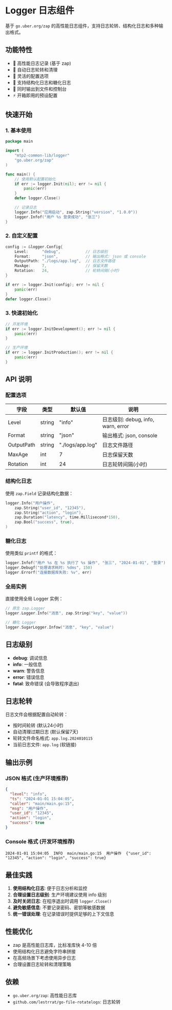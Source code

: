 # Logger 日志组件

基于 `go.uber.org/zap` 的高性能日志组件，支持日志轮转、结构化日志和多种输出格式。

## 功能特性

- 🚀 高性能日志记录 (基于 zap)
- 📁 自动日志轮转和清理
- 🔧 灵活的配置选项
- 📝 支持结构化日志和糖化日志
- 🎯 同时输出到文件和控制台
- ⚡ 开箱即用的预设配置

## 快速开始

### 1. 基本使用

```go
package main

import (
    "mtp2-common-lib/logger"
    "go.uber.org/zap"
)

func main() {
    // 使用默认配置初始化
    if err := logger.Init(nil); err != nil {
        panic(err)
    }
    defer logger.Close()

    // 记录日志
    logger.Info("应用启动", zap.String("version", "1.0.0"))
    logger.Infof("用户 %s 登录成功", "张三")
}
```

### 2. 自定义配置

```go
config := &logger.Config{
    Level:      "debug",           // 日志级别
    Format:     "json",            // 输出格式: json 或 console
    OutputPath: "./logs/app.log",  // 日志文件路径
    MaxAge:     7,                 // 保留天数
    Rotation:   24,                // 轮转间隔(小时)
}

if err := logger.Init(config); err != nil {
    panic(err)
}
defer logger.Close()
```

### 3. 快速初始化

```go
// 开发环境
if err := logger.InitDevelopment(); err != nil {
    panic(err)
}

// 生产环境
if err := logger.InitProduction(); err != nil {
    panic(err)
}
```

## API 说明

### 配置选项

| 字段 | 类型 | 默认值 | 说明 |
|------|------|--------|------|
| Level | string | "info" | 日志级别: debug, info, warn, error |
| Format | string | "json" | 输出格式: json, console |
| OutputPath | string | "./logs/app.log" | 日志文件路径 |
| MaxAge | int | 7 | 日志保留天数 |
| Rotation | int | 24 | 日志轮转间隔(小时) |

### 结构化日志

使用 `zap.Field` 记录结构化数据：

```go
logger.Info("用户操作",
    zap.String("user_id", "12345"),
    zap.String("action", "login"),
    zap.Duration("latency", time.Millisecond*150),
    zap.Bool("success", true),
)
```

### 糖化日志

使用类似 `printf` 的格式：

```go
logger.Infof("用户 %s 在 %s 执行了 %s 操作", "张三", "2024-01-01", "登录")
logger.Debugf("处理请求耗时: %dms", 150)
logger.Errorf("连接数据库失败: %v", err)
```

### 全局实例

直接使用全局 Logger 实例：

```go
// 原生 zap.Logger
logger.Logger.Info("消息", zap.String("key", "value"))

// 糖化 Logger
logger.SugarLogger.Infow("消息", "key", "value")
```

## 日志级别

- **debug**: 调试信息
- **info**: 一般信息  
- **warn**: 警告信息
- **error**: 错误信息
- **fatal**: 致命错误 (会导致程序退出)

## 日志轮转

日志文件会根据配置自动轮转：

- 按时间轮转 (默认24小时)
- 自动清理过期日志 (默认保留7天)
- 轮转文件命名格式: `app.log.2024010115`
- 当前日志文件: `app.log` (软链接)

## 输出示例

### JSON 格式 (生产环境推荐)

```json
{
  "level": "info",
  "ts": "2024-01-01 15:04:05",
  "caller": "main/main.go:15",
  "msg": "用户操作",
  "user_id": "12345",
  "action": "login",
  "success": true
}
```

### Console 格式 (开发环境推荐)

```text
2024-01-01 15:04:05  INFO  main/main.go:15  用户操作  {"user_id": "12345", "action": "login", "success": true}
```

## 最佳实践

1. **使用结构化日志**: 便于日志分析和监控
2. **合理设置日志级别**: 生产环境建议使用 info 级别
3. **及时关闭日志**: 在程序退出时调用 `logger.Close()`
4. **避免敏感信息**: 不要记录密码、密钥等敏感数据
5. **统一错误处理**: 在记录错误时提供足够的上下文信息

## 性能优化

- zap 是高性能日志库，比标准库快 4-10 倍
- 使用结构化日志避免字符串拼接
- 在高频场景下考虑使用异步日志
- 合理设置日志轮转和清理策略

## 依赖

- `go.uber.org/zap`: 高性能日志库
- `github.com/lestrrat/go-file-rotatelogs`: 日志轮转
